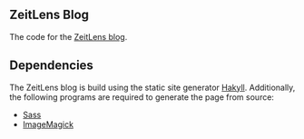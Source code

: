 ZeitLens Blog
-------------

The code for the [ZeitLens blog](http://zeitlens.com).

## Dependencies

The ZeitLens blog is build using the static site generator
[Hakyll](http://jaspervdk.be/hakyll).  Additionally, the following programs
are required to generate the page from source:

- [Sass](http://sass-lang.com)
- [ImageMagick](http://imagemagick.org)
